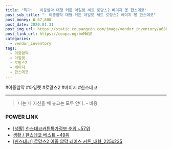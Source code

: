 ```yaml
--- 
title: "특가!   이중암막 대형 커튼 아일렛 세트 로망스2 베이지 봉 한스데코" 
post_sub_title: "  이중암막 대형 커튼 아일렛 세트 로망스2 베이지 봉 한스데코" 
post_money: ₩ 67,800 
post_date: 2020.01.31 
post_img_url: https://static.coupangcdn.com/image/vendor_inventory/a688/1ef430e7f7744b32138254628ba6eafd474a21224bbf386a42a90a78e198.jpg 
post_link_url: https://coupa.ng/bnMW1E 
categories: 
  - vendor_inventory 
tags: 
  - 이중암막 
  - 아일렛 
  - 로망스2 
  - 베이지 
  - 한스데코 
--- 
```

  #이중암막 #아일렛 #로망스2 #베이지 #한스데코 
<hr> 

> 나는 나 자신을 빼 놓고는 모두 안다. - 비용 


### POWER LINK

* <a href="https://blog.naver.com/fasyy4321/221771370038" target="_blank"> [생활] 한스데코커튼특가정보 순위 ~57위</a>
* <a href="https://blog.naver.com/santokki14/221790842255" target="_blank">생활 / 한스데코 베스트 ~49위</a>
* <a href="https://blog.naver.com/fasyy4321/221786535403" target="_blank">[한스데코] 로망스2 이중 암막 레이스 커튼_대형_225x235</a>
